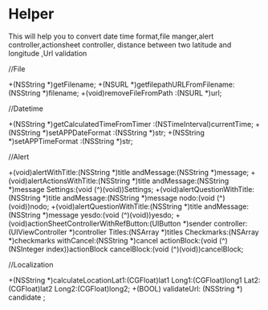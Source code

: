 # Helper
This will help you to convert date time format,file manger,alert controller,actionsheet controller, distance between two latitude and longitude ,Url validation


//File

+(NSString *)getFilename;
+(NSURL *)getfilepathURLFromFilename:(NSString *)filename;
+(void)removeFileFromPath :(NSURL *)url;


//Datetime

+(NSString *)getCalculatedTimeFromTimer :(NSTimeInterval)currentTime;
+(NSString *)setAPPDateFormat :(NSString *)str;
+(NSString *)setAPPTimeFormat :(NSString *)str;

//Alert

+(void)alertWithTitle:(NSString *)title andMessage:(NSString *)message;
+(void)alertActionsWithTitle:(NSString *)title andMessage:(NSString *)message Settings:(void (^)(void))Settings;
+(void)alertQuestionWithTitle:(NSString *)title andMessage:(NSString *)message nodo:(void (^)(void))nodo;
+(void)alertQuestionWithTitle:(NSString *)title andMessage:(NSString *)message yesdo:(void (^)(void))yesdo;
+(void)actionSheetControllerWithRefButton:(UIButton *)sender controller:(UIViewController *)controller Titles:(NSArray *)titles Checkmarks:(NSArray *)checkmarks withCancel:(NSString *)cancel actionBlock:(void (^)(NSInteger index))actionBlock cancelBlock:(void (^)(void))cancelBlock;



//Localization

+(NSString *)calculateLocationLat1:(CGFloat)lat1 Long1:(CGFloat)long1 Lat2:(CGFloat)lat2 Long2:(CGFloat)long2;
+(BOOL) validateUrl: (NSString *) candidate ;
